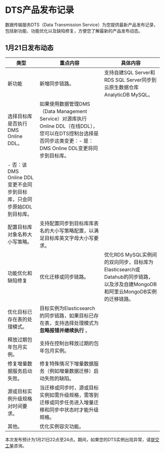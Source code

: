 # DTS产品发布记录

数据传输服务DTS（Data Transmission Service）为您提供最新产品发布记录，包括新功能、功能优化以及缺陷修复，方便您了解最新的产品发布动态。

## 1月21日发布动态

|类型|重点内容|具体内容|
|--|----|----|
|新功能|新增同步链路。|支持自建SQL Server和RDS SQL Server同步到云原生数据仓库AnalyticDB MySQL。|
|选择目标库是否执行DMS Online DDL。|如果使用数据管理DMS（Data Management Service）对源库执行Online DDL（在线DDL），您可以在DTS控制台选择是否同步这类变更：-   是：DMS Online DDL变更将同步到目标库。
-   否：该DMS Online DDL变更不会同步到目标库，只会同步原始DDL到目标库。 |
|配置目标库对象名称大小写策略。|支持配置同步到目标库库表名的大小写策略配置，以满足目标库英文字母大小写要求。|
|功能优化和缺陷修复|优化迁移或同步链路。|优化RDS MySQL实例间的双向同步，目标库为Elasticsearch或Datahub的同步链路，以及涉及自建MongoDB和阿里云MongoDB实例的迁移链路。|
|优化目标已存在表的处理模式。|目标实例为Elasticsearch的同步链路，如果目标已存在表，支持选择处理模式为**忽略报错并继续执行** 。|
|释放过期包年包月实例。|支持在控制台释放过期的包年包月实例。|
|修复增量数据服务启动失败。|修复特殊情况下增量数据服务（例如增量数据迁移）启动失败的缺陷。|
|源或目标实例升级规格对时间要求。|当迁移或同步时，源或目标实例如需升级规格，需等到迁移或同步任务进入增量迁移和同步中状态时才能升级规格。|
|其他。|优化实例容灾功能。|

本次发布预计为1月21日22点至24点。期间，如果您的DTS实例出现异常，请[提交工单](https://selfservice.console.aliyun.com/ticket/category/redis/today)咨询。

